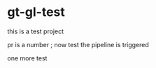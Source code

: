 # gt-gl-test
this is a test project

pr is a number
; now test the pipeline is triggered

one more test
